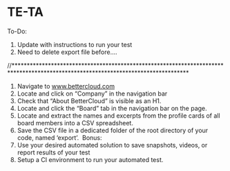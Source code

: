# TE-TA
To-Do:
   1. Update with instructions to run your test
   2. Need to delete export file before....

//**********************************************************************************************************************************
   1. Navigate to www.bettercloud.com
   2. Locate and click on “Company” in the navigation bar
   3. Check that “About BetterCloud” is visible as an H1. 
   4. Locate and click the “Board” tab in the navigation bar on the page. 
   5. Locate and extract the names and excerpts from the profile cards of all board members into a CSV spreadsheet. 
   6. Save the CSV file in a dedicated folder of the root directory of your code, named ‘export’. 
   Bonus: 
   1. Use your desired automated solution to save snapshots, videos, or report results of your test
   2. Setup a CI environment to run your automated test.

